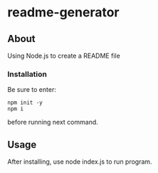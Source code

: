 # readme-generator

## About <a name = "about"></a>

Using Node.js to create a README file

### Installation

Be sure to enter:

```
npm init -y
npm i 
```
before running next command.

## Usage <a name = "usage"></a>

After installing, use node index.js to run program.
